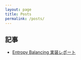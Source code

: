 ```yaml
---
layout: page
title: Posts
permalink: /posts/
---
```


## 記事

- [Entropy Balancing 実装レポート](../entropy_balancing.html)
